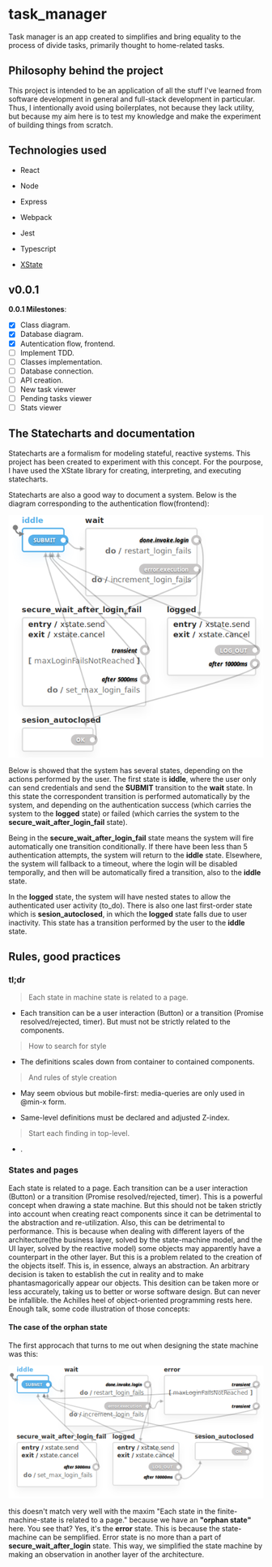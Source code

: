 # task_manager

Task manager is an app created to simplifies and bring equality to the process of divide tasks, primarily thought to home-related tasks.

## Philosophy behind the project

This project is intended to be an application of all the stuff I've learned from software development in general and full-stack development in particular. Thus, I intentionally avoid using boilerplates, not because they lack utility, but because my aim here is to test my knowledge and make the experiment of building things from scratch.

## Technologies used

- React

- Node

- Express

- Webpack

- Jest

- Typescript


- [XState](https://xstate.js.org/docs/)

## v0.0.1

**0.0.1 Milestones**:
- [x] Class diagram.
- [x] Database diagram. 
- [x] Autentication flow, frontend.
- [ ] Implement TDD.
- [ ] Classes implementation.
- [ ] Database connection.
- [ ] API creation.
- [ ] New task viewer
- [ ] Pending tasks viewer
- [ ] Stats viewer

## The Statecharts and documentation

Statecharts are a formalism for modeling stateful, reactive systems. This project has been created to experiment with this concept. For the pourpose, I have used the XState library for creating, interpreting, and executing statecharts.

Statecharts are also a good way to document a system. Below is the diagram corresponding to the authentication flow(frontend): 

<div align="center">
    <img src="./StateChart.png" alt="StateChart"/>
</div>

Below is showed that the system has several states, depending on the actions performed by the user. The first state is __iddle__, where the user only can send credentials and send the __SUBMIT__ transition to the __wait__ state. In this state the correspondent transition is performed automatically by the system, and depending on the authentication success (which carries the system to the __logged__ state) or failed (which carries the system to the __secure_wait_after_login_fail__ state).

Being in the __secure_wait_after_login_fail__ state means the system will fire automatically one transition conditionally. If there have been less than 5 authentication attempts, the system will return to the __iddle__ state. Elsewhere, the system will fallback to a timeout, where the login will be disabled temporally, and then will be automatically fired a transition, also to the __iddle__ state.

In the __logged__ state, the system will have nested states to allow the authenticated user activity (to_do). There is also one last first-order state which is __sesion_autoclosed__, in which the __logged__ state falls due to user inactivity. This state has a transition performed by the user to the __iddle__ state.


## Rules, good practices

### tl;dr

> Each state in machine state is related to a page. 

  - Each transition can be a user interaction (Button) or a transition (Promise resolved/rejected, timer). But must not be strictly related to the components.


>  How to search for style

  - The definitions scales down from container to contained components.


>  And rules of style creation

  - May seem obvious but mobile-first: media-queries are only used in @min-x
    form.

  - Same-level definitions must be declared and adjusted Z-index.

>  Start each finding in top-level. 

  - .

### States and pages

Each state is related to a page. Each transition can be a user interaction (Button) or a transition (Promise resolved/rejected, timer). This is a powerful concept when drawing a state machine. But this should not be taken strictly into account when creating react components since it can be detrimental to the abstraction and re-utilization. Also, this can be detrimental to performance. This is because when dealing with different layers of the architecture(the business layer, solved by the state-machine model, and the UI layer, solved by the reactive model)  some objects may apparently have a counterpart in the other layer. But this is a problem related to the creation of the objects itself. This is, in essence, always an abstraction. An arbitrary decision is taken to establish the cut in reality and to make phantasmagorically appear our objects. This desition can be taken more or less accurately, taking us to better or worse software design. But can never be infallible. the Achilles heel of object-oriented programming rests here. Enough talk, some code illustration of those concepts:


#### The case of the orphan state

The first approcach that turns to me out when designing the state machine was this:

<div align="center">
    <img src="./(old)StateChart.png" alt="StateChart"/>
</div>

this doesn't match very well with the maxim "Each state in the finite-machine-state is related to a page." because we have an __"orphan state"__ here. You see that? Yes, it's the __error__ state. This is because the state-machine can be semplified. Error state is no more than a part of __secure_wait_after_login__ state. This way, we simplified the state machine by making an observation in another layer of the architecture.
